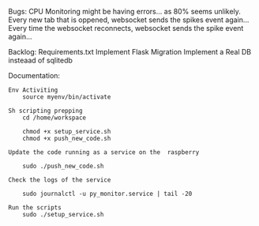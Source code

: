 Bugs:
    CPU Monitoring might be having errors... as 80% seems unlikely.
    Every new tab that is oppened, websocket sends the spikes event again...
    Every time the websocket reconnects, websocket sends the spike event again...

Backlog:
    Requirements.txt
    Implement Flask Migration 
    Implement a Real DB insteaad of sqlitedb
    
Documentation:

    Env Activiting
        source myenv/bin/activate

    Sh scripting prepping
        cd /home/workspace

        chmod +x setup_service.sh
        chmod +x push_new_code.sh

    Update the code running as a service on the  raspberry

        sudo ./push_new_code.sh

    Check the logs of the service

        sudo journalctl -u py_monitor.service | tail -20

    Run the scripts
        sudo ./setup_service.sh

